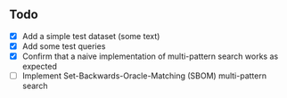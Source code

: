 Todo
----

- [x] Add a simple test dataset (some text)
- [x] Add some test queries
- [x] Confirm that a naive implementation of multi-pattern search works as expected
- [ ] Implement Set-Backwards-Oracle-Matching (SBOM) multi-pattern search
